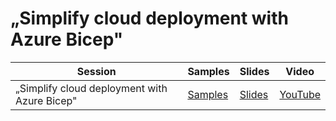 # „Simplify cloud deployment with Azure Bicep"


| Session                                      | Samples                                                                                     | Slides                                                     | Video                                   |
| -------------------------------------------- | ------------------------------------------------------------------------------------------- | ---------------------------------------------------------- | --------------------------------------- |
| „Simplify cloud deployment with Azure Bicep" | [Samples](https://github.com/jpodoba/Presentations/tree/master/2021-11-03-DevOpsLunch/demo) | [Slides](./Simplify_cloud_deployment_with_Azure_Bicep.pdf) | [YouTube](https://youtu.be/sDcBcvJ_Xcw) |
